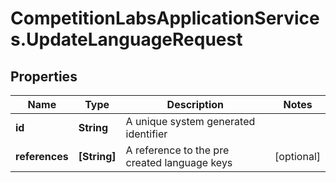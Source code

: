 # CompetitionLabsApplicationServices.UpdateLanguageRequest

## Properties

Name | Type | Description | Notes
------------ | ------------- | ------------- | -------------
**id** | **String** | A unique system generated identifier | 
**references** | **[String]** | A reference to the pre created language keys | [optional] 


